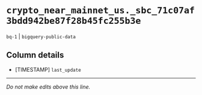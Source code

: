 # `crypto_near_mainnet_us._sbc_71c07af3bdd942be87f28b45fc255b3e`
`bq-1` | `bigquery-public-data`

## Column details
* [TIMESTAMP] `last_update`

-------------------------------------------------------------------------------
*Do not make edits above this line.*
